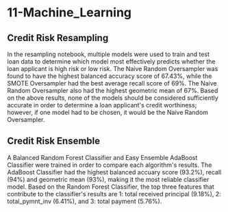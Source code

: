 # 11-Machine_Learning

## Credit Risk Resampling

In the resampling notebook, multiple models were used to train and test loan data to determine which model most effectively predicts whether the loan applicant is high risk or low risk. The Naive Random Oversampler was found to have the highest balanced accuracy score of 67.43%, while the SMOTE Oversampler had the best average recall score of 69%. The Naive Random Oversampler also had the highest geometric mean of 67%. Based on the above results, none of the models should be considered sufficiently accurate in order to determine a loan applicant's credit worthiness; however, if one model had to be chosen, it would be the Naive Random Oversampler.

## Credit Risk Ensemble

A Balanced Random Forest Classifier and Easy Ensemble AdaBoost Classifier were trained in order to compare each algorithm's results. The AdaBoost Classifier had the highest balanced accuary score (93.2%), recall (94%) and geometric mean (93%), making it the most reliable classifier model. Based on the Random Forest Classifier, the top three features that contribute to the classifier's results are 1: total received principal (9.18%), 2: total_pymnt_inv (6.41%), and 3: total payment (5.76%).
